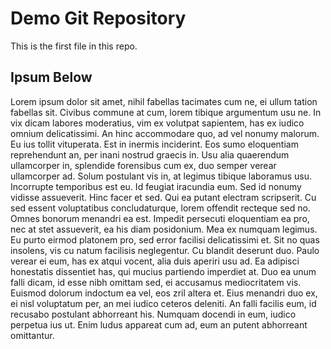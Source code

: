 # Demo Git Repository

This is the first file in this repo.

## Ipsum Below

Lorem ipsum dolor sit amet, nihil fabellas tacimates cum ne, ei ullum tation fabellas sit. Civibus commune at cum, lorem tibique argumentum usu ne. In vix dicam labores moderatius, vim ex volutpat sapientem, has ex iudico omnium delicatissimi. An hinc accommodare quo, ad vel nonumy malorum. Eu ius tollit vituperata. Est in inermis inciderint.
Eos sumo eloquentiam reprehendunt an, per inani nostrud graecis in. Usu alia quaerendum ullamcorper in, splendide forensibus cum ex, duo semper verear ullamcorper ad. Solum postulant vis in, at legimus tibique laboramus usu. Incorrupte temporibus est eu.
Id feugiat iracundia eum. Sed id nonumy vidisse assueverit. Hinc facer et sed. Qui ea putant electram scripserit. Cu sed essent voluptatibus concludaturque, lorem offendit recteque sed no. Omnes bonorum menandri ea est.
Impedit persecuti eloquentiam ea pro, nec at stet assueverit, ea his diam posidonium. Mea ex numquam legimus. Eu purto eirmod platonem pro, sed error facilisi delicatissimi et. Sit no quas insolens, vis cu natum facilisis neglegentur. Cu blandit deserunt duo. Paulo verear ei eum, has ex atqui vocent, alia duis aperiri usu ad. Ea adipisci honestatis dissentiet has, qui mucius partiendo imperdiet at.
Duo ea unum falli dicam, id esse nibh omittam sed, ei accusamus mediocritatem vis. Euismod dolorum indoctum ea vel, eos zril altera et. Eius menandri duo ex, ei nisl voluptatum per, an mei iudico ceteros deleniti. An falli facilis eum, id recusabo postulant abhorreant his. Numquam docendi in eum, iudico perpetua ius ut. Enim ludus appareat cum ad, eum an putent abhorreant omittantur.